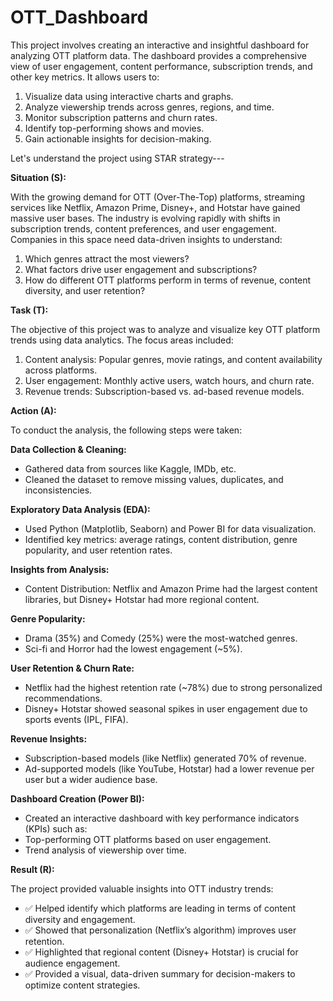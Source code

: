 # OTT_Dashboard

This project involves creating an interactive and insightful dashboard for analyzing OTT platform data. The dashboard provides a comprehensive view of user engagement, content performance, subscription trends, and other key metrics. It allows users to:

1. Visualize data using interactive charts and graphs.
2. Analyze viewership trends across genres, regions, and time.
3. Monitor subscription patterns and churn rates.
4. Identify top-performing shows and movies.
5. Gain actionable insights for decision-making.

Let's understand the project using STAR strategy---

**Situation (S):**

With the growing demand for OTT (Over-The-Top) platforms, streaming services like Netflix, Amazon Prime, Disney+, and Hotstar have gained massive user bases. The industry is evolving rapidly with shifts in subscription trends, content preferences, and user engagement.
Companies in this space need data-driven insights to understand:

1. Which genres attract the most viewers?
2. What factors drive user engagement and subscriptions?
3. How do different OTT platforms perform in terms of revenue, content diversity, and user retention?

**Task (T):**

The objective of this project was to analyze and visualize key OTT platform trends using data analytics. The focus areas included:

1. Content analysis: Popular genres, movie ratings, and content availability across platforms.
2. User engagement: Monthly active users, watch hours, and churn rate.
3. Revenue trends: Subscription-based vs. ad-based revenue models.

**Action (A):**

To conduct the analysis, the following steps were taken:

**Data Collection & Cleaning:**

* Gathered data from sources like Kaggle, IMDb, etc.
* Cleaned the dataset to remove missing values, duplicates, and inconsistencies.

**Exploratory Data Analysis (EDA):**

* Used Python (Matplotlib, Seaborn) and Power BI for data visualization.
* Identified key metrics: average ratings, content distribution, genre popularity, and user retention rates.

**Insights from Analysis:**

* Content Distribution: Netflix and Amazon Prime had the largest content libraries, but Disney+ Hotstar had more regional content.

**Genre Popularity:**

* Drama (35%) and Comedy (25%) were the most-watched genres.
* Sci-fi and Horror had the lowest engagement (~5%).

**User Retention & Churn Rate:**

* Netflix had the highest retention rate (~78%) due to strong personalized recommendations.
* Disney+ Hotstar showed seasonal spikes in user engagement due to sports events (IPL, FIFA).

**Revenue Insights:**

* Subscription-based models (like Netflix) generated 70% of revenue.
* Ad-supported models (like YouTube, Hotstar) had a lower revenue per user but a wider audience base.

**Dashboard Creation (Power BI):**

* Created an interactive dashboard with key performance indicators (KPIs) such as:
* Top-performing OTT platforms based on user engagement.
* Trend analysis of viewership over time.

**Result (R):**

The project provided valuable insights into OTT industry trends:

* ✅ Helped identify which platforms are leading in terms of content diversity and engagement. 
* ✅ Showed that personalization (Netflix’s algorithm) improves user retention. 
* ✅ Highlighted that regional content (Disney+ Hotstar) is crucial for audience engagement. 
* ✅ Provided a visual, data-driven summary for decision-makers to optimize content strategies.

